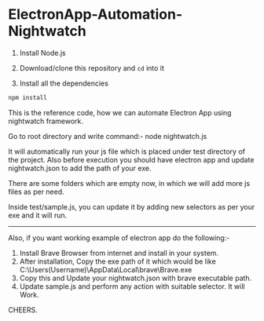 ElectronApp-Automation-Nightwatch
==================================

1. Install Node.js

2. Download/clone this repository and `cd` into it

3. Install all the dependencies    
 ```bash
 npm install
 ```

 This is the reference code, how we can automate Electron App using nightwatch framework.
 
 Go to root directory and write command:-
 node nightwatch.js
 
 It will automatically run your js file which is placed under test directory of the project.
 Also before execution you should have electron app and update nightwatch.json to add the path of your exe.
 
 There are some folders which are empty now, in which we will add more js files as per need.
 
 Inside test/sample.js, you can update it by adding new selectors as per your exe and it will run.
 
 
 ****************************************************************************
 Also, if you want working example of electron app do the following:-
 
 1. Install Brave Browser from internet and install in your system.
 2. After installation, Copy the exe path of it which would be like C:\Users\(Username)\AppData\Local\brave\Brave.exe
 3. Copy this and Update your nightwatch.json with brave executable path.
 4. Update sample.js and perform any action with suitable selector. It will Work.
 
 CHEERS.
